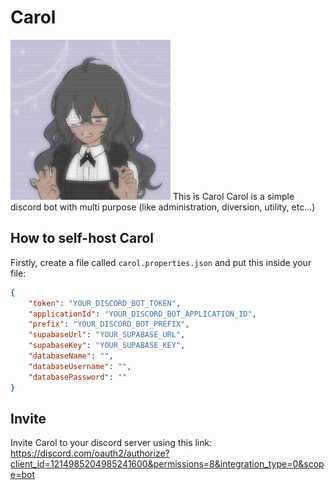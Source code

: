 # Carol

![Imagem](https://github.com/MarcelloDev6001/Carol/blob/main/avatar.png) This is Carol
Carol is a simple discord bot with multi purpose (like administration, diversion, utility, etc...)

## How to self-host Carol

Firstly, create a file called `carol.properties.json` and put this inside your file:

```json
{
    "token": "YOUR_DISCORD_BOT_TOKEN",
    "applicationId": "YOUR_DISCORD_BOT_APPLICATION_ID",
    "prefix": "YOUR_DISCORD_BOT_PREFIX",
    "supabaseUrl": "YOUR_SUPABASE_URL",
    "supabaseKey": "YOUR_SUPABASE_KEY",
    "databaseName": "",
    "databaseUsername": "",
    "databasePassword": ""
}

```

## Invite

Invite Carol to your discord server using this link: https://discord.com/oauth2/authorize?client_id=1214985204985241600&permissions=8&integration_type=0&scope=bot
